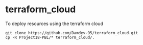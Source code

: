 # terraform_cloud
To deploy resources using the terraform cloud 

```
git clone https://github.com/Damdev-95/terraform_cloud.git
cp -R Project18-PBL/* terraform_cloud/.
```
